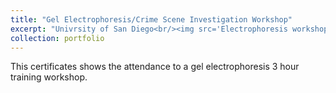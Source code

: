 ```yaml
---
title: "Gel Electrophoresis/Crime Scene Investigation Workshop"
excerpt: "Univrsity of San Diego<br/><img src='Electrophoresis workshop.jpg' width='500' height='300'>"
collection: portfolio
---
```


This certificates shows the attendance to a gel electrophoresis 3 hour training workshop.
